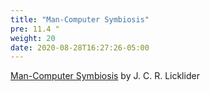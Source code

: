 ```yaml
---
title: "Man-Computer Symbiosis"
pre: 11.4 "
weight: 20
date: 2020-08-28T16:27:26-05:00
---
```


[Man-Computer Symbiosis](http://groups.csail.mit.edu/medg/people/psz/Licklider.html) by J. C. R. Licklider

